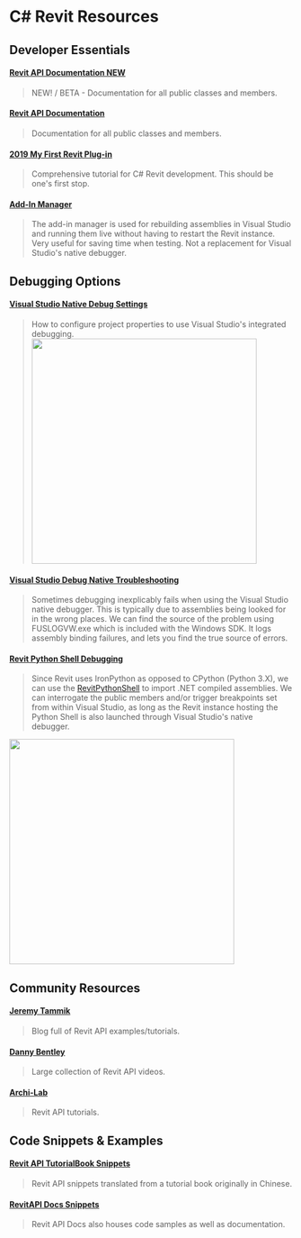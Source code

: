# C# Revit Resources

## Developer Essentials

#### [Revit API Documentation NEW](https://apidocs.co/)
> NEW! / BETA - Documentation for all public classes and members.

#### [Revit API Documentation](http://www.revitapidocs.com/)
> Documentation for all public classes and members.

#### [2019 My First Revit Plug-in](https://knowledge.autodesk.com/support/revit-products/learn-explore/caas/simplecontent/content/my-first-revit-plug-overview.html)
> Comprehensive tutorial for C# Revit development. This should be one's first stop.

#### [Add-In Manager](https://knowledge.autodesk.com/support/revit-products/getting-started/caas/screencast/Main/Details/f62848c4-66fb-4ccd-8d74-0626e80c42d5.html)
> The add-in manager is used for rebuilding assemblies in Visual Studio and running them live without having to restart the Revit instance. Very useful for saving time when testing. Not a replacement for Visual Studio's native debugger.

## Debugging Options

#### [Visual Studio Native Debug Settings](/../../tree/master/IDE/VisualStudio/Assets/visualstudio_debugsettings.png)
> How to configure project properties to use Visual Studio's integrated debugging.
> <a href="https://github.com/mitevpi/awesome-bim/blob/master/IDE/VisualStudio/Assets/visualstudio_debugsettings.png"><img src="https://github.com/mitevpi/awesome-bim/blob/master/IDE/VisualStudio/Assets/visualstudio_debugsettings.png" height="400"></a>

#### [Visual Studio Debug Native Troubleshooting](/../../tree/master/IDE/VisualStudio/Assets/visualstudio_debug_troubleshooting.png)
> Sometimes debugging inexplicably fails when using the Visual Studio native debugger. This is typically due to assemblies being looked for in the wrong places. We can find the source of the problem using FUSLOGVW.exe which is included with the Windows SDK. It logs assembly binding failures, and lets you find the true source of errors.

#### [Revit Python Shell Debugging](https://github.com/mitevpi/awesome-bim/tree/master/Revit/C%23/Assets/csharp_debug_rps.png)
> Since Revit uses IronPython as opposed to CPython (Python 3.X), we can use the [RevitPythonShell](https://github.com/architecture-building-systems/revitpythonshell) to import .NET compiled assemblies. We can interrogate the public members and/or trigger breakpoints set from within Visual Studio, as long as the Revit instance hosting the Python Shell is also launched through Visual Studio's native debugger.

<a href="https://github.com/mitevpi/awesome-bim/blob/master/Revit/C%23/Assets/csharp_debug_rps.png"><img src="https://github.com/mitevpi/awesome-bim/blob/master/Revit/C%23/Assets/csharp_debug_rps.png" height="400"></a>


## Community Resources

#### [Jeremy Tammik](http://thebuildingcoder.typepad.com/blog/2018/06/revit-2019-sdk-and-my-first-plugin-update.html#2)
> Blog full of Revit API examples/tutorials.

#### [Danny Bentley](https://www.youtube.com/channel/UC1Dx-jGyRbvvHzZ8ZyGWF5w/videos?disable_polymer=1)
> Large collection of Revit API videos.

#### [Archi-Lab](http://archi-lab.net/create-your-own-tab-and-buttons-in-revit/)
> Revit API tutorials.



## Code Snippets & Examples

#### [Revit API TutorialBook Snippets](https://github.com/mitevpi/revit-api-snippets)
> Revit API snippets translated from a tutorial book originally in Chinese.

#### [RevitAPI Docs Snippets](http://www.revitapidocs.com/code/)
> Revit API Docs also houses code samples as well as documentation.
